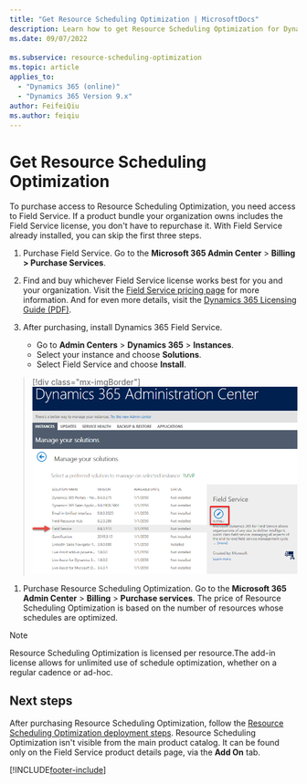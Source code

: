 ```yaml
---
title: "Get Resource Scheduling Optimization | MicrosoftDocs"
description: Learn how to get Resource Scheduling Optimization for Dynamics 365
ms.date: 09/07/2022

ms.subservice: resource-scheduling-optimization
ms.topic: article
applies_to: 
  - "Dynamics 365 (online)"
  - "Dynamics 365 Version 9.x"
author: FeifeiQiu
ms.author: feiqiu
---
```


# Get Resource Scheduling Optimization

To purchase access to Resource Scheduling Optimization, you need access to Field Service. If a product bundle your organization owns includes the Field Service license, you don't have to repurchase it. With Field Service already installed, you can skip the first three steps.

1. Purchase Field Service. Go to the **Microsoft 365 Admin Center** > **Billing > Purchase Services**.

1. Find and buy whichever Field Service license works best for you and your organization. Visit the [Field Service pricing page](https://dynamics.microsoft.com/pricing/#Service) for more information. And for even more details, visit the [Dynamics 365 Licensing Guide (PDF)](https://go.microsoft.com/fwlink/?LinkId=866544).

1. After purchasing, install Dynamics 365 Field Service.

   - Go to **Admin Centers** > **Dynamics 365** > **Instances**.
   - Select your instance and choose **Solutions**.
   - Select Field Service and choose **Install**.

> [!div class="mx-imgBorder"]
> ![Screenshot of the Dynamics 365 admin center on the Instances tab.](./media/admin-install-fs-instances.png)

1. Purchase Resource Scheduling Optimization. Go to the **Microsoft 365 Admin Center** > **Billing** > **Purchase services**. The price of Resource Scheduling Optimization is based on the number of resources whose schedules are optimized.

> [!NOTE]
> Resource Scheduling Optimization is licensed per resource.The add-in license allows for unlimited use of schedule optimization, whether on a regular cadence or ad-hoc.

## Next steps

After purchasing Resource Scheduling Optimization, follow the [Resource Scheduling Optimization deployment steps](rso-deployment.md).
Resource Scheduling Optimization isn't visible from the main product catalog. It can be found only on the Field Service product details page, via the **Add On** tab.

[!INCLUDE[footer-include](../includes/footer-banner.md)]
